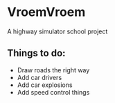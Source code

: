 # VroemVroem
A highway simulator school project

## Things to do:
- Draw roads the right way
- Add car drivers
- Add car explosions
- Add speed control things
